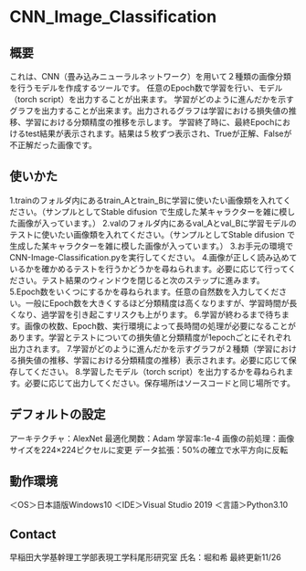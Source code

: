 # CNN_Image_Classification
## 概要
これは、CNN（畳み込みニューラルネットワーク）を用いて２種類の画像分類を行うモデルを作成するツールです。
任意のEpoch数で学習を行い、モデル（torch script）を出力することが出来ます。
学習がどのように進んだかを示すグラフを出力することが出来ます。出力されるグラフは学習における損失値の推移、学習における分類精度の推移を示します。
学習終了時に、最終Epochにおけるtest結果が表示されます。結果は５枚ずつ表示され、Trueが正解、Falseが不正解だった画像です。


## 使いかた
1.trainのフォルダ内にあるtrain_Aとtrain_Bに学習に使いたい画像類を入れてください。（サンプルとしてStable difusion で生成した某キャラクターを雑に模した画像が入っています。）
2.valのフォルダ内にあるval_Aとval_Bに学習モデルのテストに使いたい画像類を入れてください。（サンプルとしてStable difusion で生成した某キャラクターを雑に模した画像が入っています。）
3.お手元の環境でCNN-Image-Classification.pyを実行してください。
4.画像が正しく読み込めているかを確かめるテストを行うかどうかを尋ねられます。必要に応じて行ってください。テスト結果のウィンドウを閉じると次のステップに進みます。
5.Epoch数をいくつにするかを尋ねられます。任意の自然数を入力してください。一般にEpoch数を大きくするほど分類精度は高くなりますが、学習時間が長くなり、過学習を引き起こすリスクも上がります。
6.学習が終わるまで待ちます。画像の枚数、Epoch数、実行環境によって長時間の処理が必要になることがあります。学習とテストについての損失値と分類精度が1epochごとにそれぞれ出力されます。
7.学習がどのように進んだかを示すグラフが２種類（学習における損失値の推移、学習における分類精度の推移）表示されます。必要に応じて保存してください。
8.学習したモデル（torch script）を出力するかを尋ねられます。必要に応じて出力してください。保存場所はソースコードと同じ場所です。

## デフォルトの設定
アーキテクチャ：AlexNet
最適化関数：Adam
学習率:1e-4
画像の前処理：画像サイズを224×224ピクセルに変更
データ拡張：50%の確立で水平方向に反転

## 動作環境
＜OS＞日本語版Windows10
＜IDE＞Visual Studio 2019
＜言語＞Python3.10


## Contact
早稲田大学基幹理工学部表現工学科尾形研究室
氏名：堀和希
最終更新11/26
